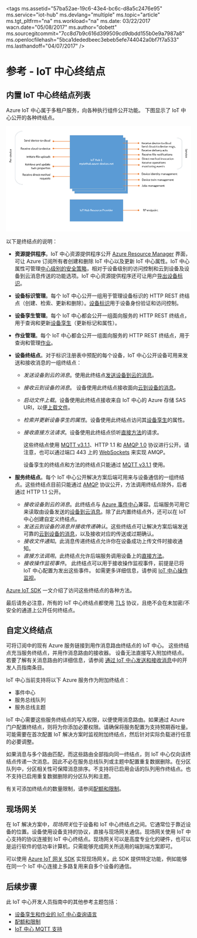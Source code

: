 <properties
    pageTitle="了解 Azure IoT 中心终结点 | Azure"
    description="开发人员指南 - 有关 IoT 中心面向设备和面向服务的终结点的参考信息。"
    services="iot-hub"
    documentationcenter=".net"
    author="dominicbetts"
    manager="timlt"
    editor=""
    translationtype="Human Translation" />
<tags
    ms.assetid="57ba52ae-19c6-43e4-bc6c-d8a5c2476e95"
    ms.service="iot-hub"
    ms.devlang="multiple"
    ms.topic="article"
    ms.tgt_pltfrm="na"
    ms.workload="na"
    ms.date: 03/22/2017
    wacn.date="05/08/2017"
    ms.author="dobett"
    ms.sourcegitcommit="7cc8d7b9c616d399509cd9dbdd155b0e9a7987a8"
    ms.openlocfilehash="5bca1dededbeec3ebeb5efe744042a0bf7f7a533"
    ms.lasthandoff="04/07/2017" />

# <a name="reference---iot-hub-endpoints"></a>参考 - IoT 中心终结点
## <a name="list-of-built-in-iot-hub-endpoints"></a>内置 IoT 中心终结点列表
Azure IoT 中心属于多租户服务，向各种执行组件公开功能。 下图显示了 IoT 中心公开的各种终结点。

![IoT 中心终结点][img-endpoints]

以下是终结点的说明：

* **资源提供程序**。IoT 中心资源提供程序公开 [Azure Resource Manager][lnk-arm] 界面，可让 Azure 订阅所有者创建和删除 IoT 中心以及更新 IoT 中心属性。IoT 中心属性可管理[中心级别的安全策略][lnk-accesscontrol]，相对于设备级别的访问控制和云到设备及设备到云消息传送的功能选项。IoT 中心资源提供程序还可让用户[导出设备标识][lnk-importexport]。
* **设备标识管理**。每个 IoT 中心公开一组用于管理设备标识的 HTTP REST 终结点（创建、检索、更新和删除）。[设备标识][lnk-device-identities]用于设备身份验证和访问控制。
* **设备孪生管理**。每个 IoT 中心都会公开一组面向服务的 HTTP REST 终结点，用于查询和更新[设备孪生][lnk-twins]（更新标记和属性）。
* **作业管理**。每个 IoT 中心都会公开一组面向服务的 HTTP REST 终结点，用于查询和管理[作业][lnk-jobs]。
* **设备终结点**。对于标识注册表中预配的每个设备，IoT 中心公开设备可用来发送和接收消息的一组终结点：
  
  * *发送设备到云的消息*。使用此终结点[发送设备到云的消息][lnk-d2c]。
  * *接收云到设备的消息*。 设备使用此终结点接收面向[云到设备的消息][lnk-c2d]。
  * *启动文件上载*。设备使用此终结点接收来自 IoT 中心的 Azure 存储 SAS URI，以便[上载文件][lnk-upload]。
  * *检索并更新设备孪生的属性*。设备使用此终结点访问其[设备孪生][lnk-twins]的属性。
  * *接收直接方法请求*。设备使用此终结点侦听[直接方法][lnk-methods]的请求。
    
    这些终结点使用 [MQTT v3.1.1][lnk-mqtt]、HTTP 1.1 和 [AMQP 1.0][lnk-amqp] 协议进行公开。请注意，也可以通过端口 443 上的 [WebSockets][lnk-websockets] 来实现 AMQP。
    
    设备孪生的终结点和方法的终结点只能通过 [MQTT v3.1.1][lnk-mqtt] 使用。
* **服务终结点**。每个 IoT 中心公开解决方案后端可用来与设备通信的一组终结点。这些终结点目前只能通过 [AMQP][lnk-amqp] 协议公开，方法调用终结点除外，后者通过 HTTP 1.1 公开。
  
  * *接收设备到云的消息*。此终结点与 [Azure 事件中心][lnk-event-hubs]兼容。后端服务可用它来读取由设备发送的[设备到云消息][lnk-d2c]。除了此内置终结点外，还可以在 IoT 中心创建自定义终结点。
  * *发送云到设备的消息并接收传递确认*。这些终结点可让解决方案后端发送可靠的[云到设备的消息][lnk-c2d]，以及接收对应的传送或过期确认。
  * *接收文件通知*。此消息传递终结点允许你在设备成功上传文件时接收通知。
  * *直接方法调用*。此终结点允许后端服务调用设备上的[直接方法][lnk-methods]。
  * *接收操作监视事件*。 此终结点可以用于接收操作监视事件，前提是已将 IoT 中心配置为发出这些事件。 如需更多详细信息，请参阅 [IoT 中心操作监视][lnk-operations-mon]。

[Azure IoT SDK][lnk-sdks] 一文介绍了访问这些终结点的各种方法。

最后请务必注意，所有的 IoT 中心终结点都使用 [TLS][lnk-tls] 协议，且绝不会在未加密/不安全的通道上公开任何终结点。

## <a name="custom-endpoints"></a>自定义终结点
可将订阅中的现有 Azure 服务链接到用作消息路由终结点的 IoT 中心。 这些终结点充当服务终结点，并用作消息路由的接收器。 设备无法直接写入附加终结点。 若要了解有关消息路由的详细信息，请参阅 [通过 IoT 中心发送和接收消息][lnk-devguide-messaging]中的开发人员指南条目。

IoT 中心当前支持将以下 Azure 服务作为附加终结点：

* 事件中心
* 服务总线队列
* 服务总线主题

IoT 中心需要这些服务终结点的写入权限，以便使用消息路由。如果通过 Azure 门户配置终结点，则将为你添加必要权限。请确保将服务配置为支持预期吞吐量。可能需要在首次配置 IoT 解决方案时监视附加终结点，然后针对实际负载进行任意的必要调整。

如果消息与多个路由匹配，而这些路由全部指向同一终结点，则 IoT 中心仅向该终结点传递一次消息。因此不必在服务总线队列或主题中配置重复数据删除。在分区队列中，分区相关性可保障消息排序。不支持将已启用会话的队列用作终结点。也不支持已启用重复数据删除的分区队列和主题。

有关可添加终结点的数量限制，请参阅[配额和限制][lnk-devguide-quotas]。

## <a name="field-gateways"></a> 现场网关
在 IoT 解决方案中，*现场网关*位于设备和 IoT 中心终结点之间。它通常位于靠近设备的位置。设备使用设备支持的协议，直接与现场网关通信。现场网关使用 IoT 中心支持的协议连接到 IoT 中心终结点。现场网关可以是高度专业化的硬件，也可以是运行软件的低功率计算机，只需能够完成网关所适用的端到端方案即可。

可以使用 [Azure IoT 网关 SDK][lnk-gateway-sdk] 实现现场网关。此 SDK 提供特定功能，例如能够在同一个 IoT 中心连接上多路复用来自多个设备的通信。

## <a name="next-steps"></a>后续步骤
此 IoT 中心开发人员指南中的其他参考主题包括：

- [设备孪生和作业的 IoT 中心查询语言][lnk-devguide-query]
- [配额和限制][lnk-devguide-quotas]
- [IoT 中心 MQTT 支持][lnk-devguide-mqtt]

[lnk-gateway-sdk]: https://github.com/Azure/azure-iot-gateway-sdk

[img-endpoints]: ./media/iot-hub-devguide-endpoints/endpoints.png
[lnk-amqp]: https://www.amqp.org/
[lnk-mqtt]: http://mqtt.org/
[lnk-websockets]: https://tools.ietf.org/html/rfc6455
[lnk-arm]: /documentation/articles/resource-group-overview/
[lnk-event-hubs]: /documentation/services/event-hubs/

[lnk-tls]: https://tools.ietf.org/html/rfc5246


[lnk-sdks]: /documentation/articles/iot-hub-devguide-sdks/
[lnk-accesscontrol]: /documentation/articles/iot-hub-devguide-security/#access-control-and-permissions
[lnk-importexport]: /documentation/articles/iot-hub-devguide-identity-registry/#import-and-export-device-identities
[lnk-d2c]: /documentation/articles/iot-hub-devguide-messaging/#device-to-cloud-messages
[lnk-device-identities]: /documentation/articles/iot-hub-devguide-identity-registry/
[lnk-upload]: /documentation/articles/iot-hub-devguide-file-upload/
[lnk-c2d]: /documentation/articles/iot-hub-devguide-messaging/#cloud-to-device-messages
[lnk-methods]: /documentation/articles/iot-hub-devguide-direct-methods/
[lnk-twins]: /documentation/articles/iot-hub-devguide-device-twins/
[lnk-query]: /documentation/articles/iot-hub-devguide-query-language/
[lnk-jobs]: /documentation/articles/iot-hub-devguide-jobs/

[lnk-devguide-quotas]: /documentation/articles/iot-hub-devguide-quotas-throttling/
[lnk-devguide-query]: /documentation/articles/iot-hub-devguide-query-language/
[lnk-devguide-mqtt]: /documentation/articles/iot-hub-mqtt-support/
[lnk-devguide-messaging]: /documentation/articles/iot-hub-devguide-messaging/
[lnk-operations-mon]: /documentation/articles/iot-hub-operations-monitoring/

<!--Update_Description:update wording-->